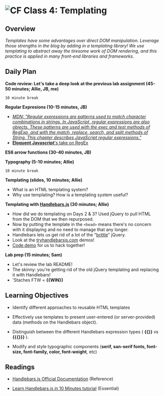 ![CF](https://i.imgur.com/7v5ASc8.png)  Class 4: Templating
=======
## Overview
<!-- Provide a general overview of the daily concepts and processes that will be covered in lectures and labs -->

*Templates have some advantages over direct DOM manipulation. Leverage those strengths in the blog by adding in a templating library! We use templating to abstract away the tiresome work of DOM rendering, and this practice is applied in many front-end libraries and frameworks.*

## Daily Plan

**Code review: Let's take a deep look at the previous lab assignment (45-50 minutes; Allie, JB, me)**

  ```10 minute break```

**Regular Expresions (10-15 minutes, JB)**

- [*MDN: "Regular expressions are patterns used to match character combinations in strings. In JavaScript, regular expressions are also objects. These patterns are used with the exec and test methods of RegExp, and with the match, replace, search, and split methods of String. This chapter describes JavaScript regular expressions."*](https://developer.mozilla.org/en-US/docs/Web/JavaScript/Guide/Regular_Expressions)
- [**Eloquent Javascript**'s take on RegEx](http://eloquentjavascript.net/09_regexp.html)

**ES6 arrow functions (30-40 minutes, JB)**

**Typography (5-10 minutes; Allie)**

  ```10 minute break```

**Templating (slides, 10 minutes; Allie)**

- What is an HTML templating system?
- Why use templating? How is a templating system useful?

**Templating with [Handlebars.js](http://handlebarsjs.com/) (30 minutes; Allie)**

- How did we do templating on Days 2 & 3? Used jQuery to pull HTML from the DOM that we then repurposed.
- Now by putting the template in the `<head>` means there's no concern with it displaying and no need to manage that any longer.
- Handlebars lets us get rid of a lot of the "[brittle](http://lmgtfy.com/?q=brittle+code)" jQuery.
- Look at the [tryhandlebarsjs.com](http://tryhandlebarsjs.com/) demos!
- [Code demo](https://github.com/codefellows/301-04-handlebars-demo) for us to hack together!

**Lab prep (15 minutes; Sam)**

- Let's review the lab README!
- The skinny: you're getting rid of the old jQuery templating and replacing it with Handlebars!
- 'Staches FTW = **{{WIN}}**

## Learning Objectives
<!--
ABCD:
  Audience: Program participants
  Behavior: Expected learning/behavior changes/results
  Condition:
    Circumstances that lead to change/result
    When change/result are expected to occur
  Degree: How much change occurs (%) for how many participants (#)
-->

* Identify different approaches to reusable HTML templates

* Effectively use templates to present user-entered (or server-provided) data (methods on the Handlebars object).

* Distinguish between the different Handlebars expression types ( **{{}}** vs **{{{}}}** ).

* Modify and style typographic components (**serif, san-serif fonts, font-size, font-family, color, font-weight**, etc)

## Readings
<!-- List of readings required for this content; readings being completed by the start of this lecture -->

* [Handlebars.js Official Documentation](http://handlebarsjs.com/) (Reference)

* [Learn Handlebars.js in 10 Minutes tutorial](http://tutorialzine.com/2015/01/learn-handlebars-in-10-minutes/) (Essential)
